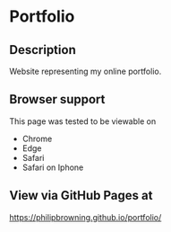 # Portfolio


## Description
Website representing my online portfolio.

## Browser support
This page was tested to be viewable on 
* Chrome
* Edge 
* Safari
* Safari on Iphone


## View via GitHub Pages at
https://philipbrowning.github.io/portfolio/
